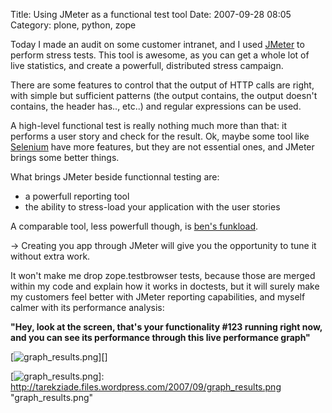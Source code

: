 Title: Using JMeter as a functional test tool
Date: 2007-09-28 08:05
Category: plone, python, zope

Today I made an audit on some customer intranet, and I used [JMeter][]
to perform stress tests. This tool is awesome, as you can get a whole
lot of live statistics, and create a powerfull, distributed stress
campaign.   
  
There are some features to control that the output of HTTP calls are
right, with simple but sufficient patterns (the output contains, the
output doesn't contains, the header has.., etc..) and regular
expressions can be used.   
  
A high-level functional test is really nothing much more than that: it
performs a user story and check for the result. Ok, maybe some tool like
[Selenium][] have more features, but they are not essential ones, and
JMeter brings some better things.   
  
What brings JMeter beside functionnal testing are:   
-   a powerfull reporting tool
-   the ability to stress-load your application with the user stories

  
A comparable tool, less powerfull though, is [ben's funkload][].   
  
-\> Creating you app through JMeter will give you the opportunity to
tune it without extra work.   
  
It won't make me drop zope.testbrowser tests, because those are merged
within my code and explain how it works in doctests, but it will surely
make my customers feel better with JMeter reporting capabilities, and
myself calmer with its performance analysis:   
  
**"Hey, look at the screen, that's your functionality \#123 running
right now, and you can see its performance through this live performance
graph"**   
  
[![graph\_results.png][]][]

  [JMeter]: http://jakarta.apache.org/jmeter/
  [Selenium]: http://wiki.openqa.org/display/SEL/Home
  [ben's funkload]: http://funkload.nuxeo.org/
  [graph\_results.png]: http://tarekziade.files.wordpress.com/2007/09/graph_results.thumbnail.png
  [![graph\_results.png][]]: http://tarekziade.files.wordpress.com/2007/09/graph_results.png
    "graph_results.png"
